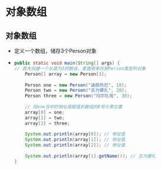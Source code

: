 # 对象数组

## 对象数组

* 定义一个数组，储存3个Person对象
* ```java
  public static void main(String[] args) {
  // 首先创建一个长度为3的数组，里面用来存放Person类型的对象
      Person[] array = new Person[3];
    
      Person one = new Person("迪丽热巴", 18);
      Person two = new Person("古力娜扎", 28);
      Person three = new Person("玛尔扎哈", 38);
    
      // 将one当中的地址值赋值到数组的0号元素位置
      array[0] = one;
      array[1] = two;
      array[2] = three;
    
      System.out.println(array[0]); // 地址值
      System.out.println(array[1]); // 地址值
      System.out.println(array[2]); // 地址值
    
      System.out.println(array[1].getName()); // 古力娜扎
  }
  ```



